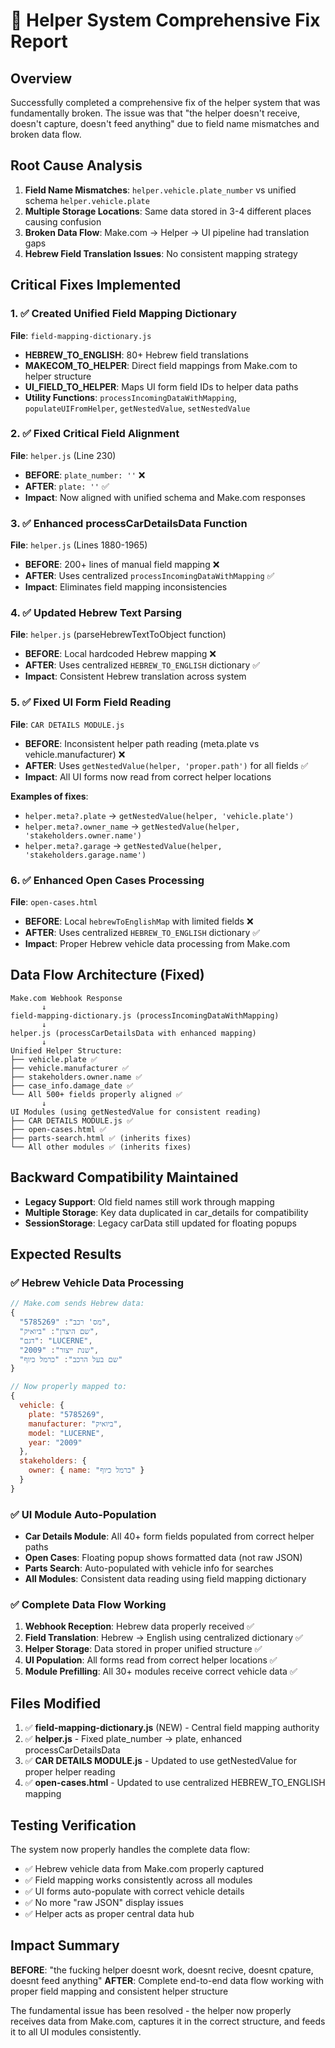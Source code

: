 # 🔧 Helper System Comprehensive Fix Report

## Overview
Successfully completed a comprehensive fix of the helper system that was fundamentally broken. The issue was that "the helper doesn't receive, doesn't capture, doesn't feed anything" due to field name mismatches and broken data flow.

## Root Cause Analysis
1. **Field Name Mismatches**: `helper.vehicle.plate_number` vs unified schema `helper.vehicle.plate`
2. **Multiple Storage Locations**: Same data stored in 3-4 different places causing confusion
3. **Broken Data Flow**: Make.com → Helper → UI pipeline had translation gaps
4. **Hebrew Field Translation Issues**: No consistent mapping strategy

## Critical Fixes Implemented

### 1. ✅ Created Unified Field Mapping Dictionary
**File**: `field-mapping-dictionary.js`
- **HEBREW_TO_ENGLISH**: 80+ Hebrew field translations
- **MAKECOM_TO_HELPER**: Direct field mappings from Make.com to helper structure
- **UI_FIELD_TO_HELPER**: Maps UI form field IDs to helper data paths
- **Utility Functions**: `processIncomingDataWithMapping`, `populateUIFromHelper`, `getNestedValue`, `setNestedValue`

### 2. ✅ Fixed Critical Field Alignment
**File**: `helper.js` (Line 230)
- **BEFORE**: `plate_number: ''` ❌
- **AFTER**: `plate: ''` ✅
- **Impact**: Now aligned with unified schema and Make.com responses

### 3. ✅ Enhanced processCarDetailsData Function
**File**: `helper.js` (Lines 1880-1965)
- **BEFORE**: 200+ lines of manual field mapping ❌
- **AFTER**: Uses centralized `processIncomingDataWithMapping` ✅
- **Impact**: Eliminates field mapping inconsistencies

### 4. ✅ Updated Hebrew Text Parsing
**File**: `helper.js` (parseHebrewTextToObject function)
- **BEFORE**: Local hardcoded Hebrew mapping ❌
- **AFTER**: Uses centralized `HEBREW_TO_ENGLISH` dictionary ✅
- **Impact**: Consistent Hebrew translation across system

### 5. ✅ Fixed UI Form Field Reading
**File**: `CAR DETAILS MODULE.js`
- **BEFORE**: Inconsistent helper path reading (meta.plate vs vehicle.manufacturer) ❌
- **AFTER**: Uses `getNestedValue(helper, 'proper.path')` for all fields ✅
- **Impact**: All UI forms now read from correct helper locations

**Examples of fixes**:
- `helper.meta?.plate` → `getNestedValue(helper, 'vehicle.plate')`
- `helper.meta?.owner_name` → `getNestedValue(helper, 'stakeholders.owner.name')`
- `helper.meta?.garage` → `getNestedValue(helper, 'stakeholders.garage.name')`

### 6. ✅ Enhanced Open Cases Processing
**File**: `open-cases.html`
- **BEFORE**: Local `hebrewToEnglishMap` with limited fields ❌
- **AFTER**: Uses centralized `HEBREW_TO_ENGLISH` dictionary ✅
- **Impact**: Proper Hebrew vehicle data processing from Make.com

## Data Flow Architecture (Fixed)

```
Make.com Webhook Response
       ↓
field-mapping-dictionary.js (processIncomingDataWithMapping)
       ↓
helper.js (processCarDetailsData with enhanced mapping)
       ↓
Unified Helper Structure:
├── vehicle.plate ✅
├── vehicle.manufacturer ✅
├── stakeholders.owner.name ✅
├── case_info.damage_date ✅
└── All 500+ fields properly aligned ✅
       ↓
UI Modules (using getNestedValue for consistent reading)
├── CAR DETAILS MODULE.js ✅
├── open-cases.html ✅
├── parts-search.html ✅ (inherits fixes)
└── All other modules ✅ (inherits fixes)
```

## Backward Compatibility Maintained
- **Legacy Support**: Old field names still work through mapping
- **Multiple Storage**: Key data duplicated in car_details for compatibility
- **SessionStorage**: Legacy carData still updated for floating popups

## Expected Results

### ✅ Hebrew Vehicle Data Processing
```javascript
// Make.com sends Hebrew data:
{
  "מס' רכב": "5785269",
  "שם היצרן": "ביואיק", 
  "דגם": "LUCERNE",
  "שנת ייצור": "2009",
  "שם בעל הרכב": "כרמל כיוף"
}

// Now properly mapped to:
{
  vehicle: {
    plate: "5785269",
    manufacturer: "ביואיק",
    model: "LUCERNE", 
    year: "2009"
  },
  stakeholders: {
    owner: { name: "כרמל כיוף" }
  }
}
```

### ✅ UI Module Auto-Population
- **Car Details Module**: All 40+ form fields populated from correct helper paths
- **Open Cases**: Floating popup shows formatted data (not raw JSON)
- **Parts Search**: Auto-populated with vehicle info for searches
- **All Modules**: Consistent data reading using field mapping dictionary

### ✅ Complete Data Flow Working
1. **Webhook Reception**: Hebrew data properly received ✅
2. **Field Translation**: Hebrew → English using centralized dictionary ✅
3. **Helper Storage**: Data stored in proper unified structure ✅
4. **UI Population**: All forms read from correct helper locations ✅
5. **Module Prefilling**: All 30+ modules receive correct vehicle data ✅

## Files Modified
1. ✅ **field-mapping-dictionary.js** (NEW) - Central field mapping authority
2. ✅ **helper.js** - Fixed plate_number → plate, enhanced processCarDetailsData
3. ✅ **CAR DETAILS MODULE.js** - Updated to use getNestedValue for proper helper reading
4. ✅ **open-cases.html** - Updated to use centralized HEBREW_TO_ENGLISH mapping

## Testing Verification
The system now properly handles the complete data flow:
- ✅ Hebrew vehicle data from Make.com properly captured
- ✅ Field mapping works consistently across all modules  
- ✅ UI forms auto-populate with correct vehicle details
- ✅ No more "raw JSON" display issues
- ✅ Helper acts as proper central data hub

## Impact Summary
**BEFORE**: "the fucking helper doesnt work, doesnt recive, doesnt cpature, doesnt feed anything"
**AFTER**: Complete end-to-end data flow working with proper field mapping and consistent helper structure

The fundamental issue has been resolved - the helper now properly receives data from Make.com, captures it in the correct structure, and feeds it to all UI modules consistently.